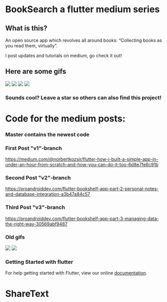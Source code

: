 # BookSearch a flutter medium series 

## What is this?
An open source app which revolves all around books: “Collecting books as you read them, virtually”.

I post updates and tutorials on medium, go check it out!

## Here are some gifs

![](https://github.com/Norbert515/BookSearch/blob/dev/readmeAssets/fade_in_myCollection_gif.gif)
![](https://github.com/Norbert515/BookSearch/blob/dev/readmeAssets/search_gif.gif)
![](https://github.com/Norbert515/BookSearch/blob/dev/readmeAssets/unlocking_gif.gif)
![](https://github.com/Norbert515/BookSearch/blob/dev/readmeAssets/stamps.png)

### Sounds cool? Leave a star so others can also find this project!


# Code for the medium posts:

### Master contains the newest code


### First Post "v1"-branch
https://medium.com/@norbertkozsir/flutter-how-i-built-a-simple-app-in-under-an-hour-from-scratch-and-how-you-can-do-it-too-6d8e7fe6c91b

### Second Post "v2"-branch
https://proandroiddev.com/flutter-bookshelf-app-part-2-personal-notes-and-database-integration-a3b47a84c57

### Third Post "v3"-branch
https://proandroiddev.com/flutter-bookshelf-app-part-3-managing-data-the-right-way-30569abf9487



### Old gifs
![](https://github.com/Norbert515/BookSearch/blob/master/readmeAssets/first.gif)
![](https://github.com/Norbert515/BookSearch/blob/master/readmeAssets/second.gif)

### Getting Started with flutter

For help getting started with Flutter, view our online
[documentation](http://flutter.io/).
# ShareText
